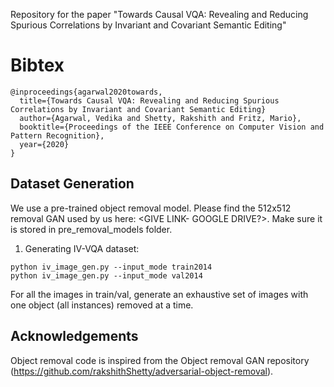 Repository for the paper "Towards Causal VQA: Revealing and Reducing Spurious Correlations by Invariant and Covariant Semantic Editing"

# Bibtex

~~~~~~~~~~~~~~~~
@inproceedings{agarwal2020towards,
  title={Towards Causal VQA: Revealing and Reducing Spurious Correlations by Invariant and Covariant Semantic Editing}
  author={Agarwal, Vedika and Shetty, Rakshith and Fritz, Mario},
  booktitle={Proceedings of the IEEE Conference on Computer Vision and Pattern Recognition},
  year={2020}
}
~~~~~~~~~~~~~~~~

## Dataset Generation

We use a pre-trained object removal model. Please find the 512x512 removal GAN used by us here: <GIVE LINK- GOOGLE DRIVE?>. Make sure it is stored in pre_removal_models folder.

1. Generating IV-VQA dataset:

```
python iv_image_gen.py --input_mode train2014  
python iv_image_gen.py --input_mode val2014  
```

For all the images in train/val, generate an exhaustive set of images with one object (all instances) removed at a time.


## Acknowledgements
Object removal code is inspired from the Object removal GAN repository (https://github.com/rakshithShetty/adversarial-object-removal).


